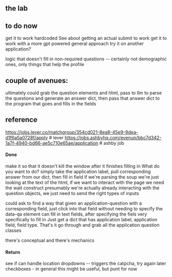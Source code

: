 

## the lab


## to do now

get it to work hardcoded
See about getting an actual submit to work
get it to work with a more gpt powered general approach
try it on another application?

logic that doesn't fill in non-required questions -- certainly not demographic ones, only things that help the profile





## couple of avenues:

ultimately could grab the question elements and html, pass to llm to parse the questions and generate an answer dict, then pass that answer dict to the program that goes and fills in the fields

## reference


https://jobs.lever.co/matchgroup/354cd021-8ea8-45e9-9dea-d1f6a5a0728f/apply # lever
https://jobs.ashbyhq.com/evenup/bbc7d342-1a7f-4940-bd66-ae5c710e65ae/application # ashby job

#### Done
make it so that it doesn't kill the window after it finishes filling in
What do you want to do? simply take the application label, pull corresponding answer from our dict, then fill in field
if we're parsing the soup we're just looking at the text of the html, if we want to interact with the page we need the wait construct presumably
we're actually already interacting with the question objects, we just need to send the right types of inputs 

could ask to find a way that given an application-question with a corresponding field, just click into that field without needing to specify the data-qa element
can fill in text fields, after specifying the fiels very specifically to fill in
Just get a dict that has application label, application field, field type. That's it
go through and grab all the application question classes

there's conceptual and there's mechanics

#### Return

see if can handle location dropdowns -- triggers the catpcha, try again later
checkboxes - in general this might be useful, but punt for now
